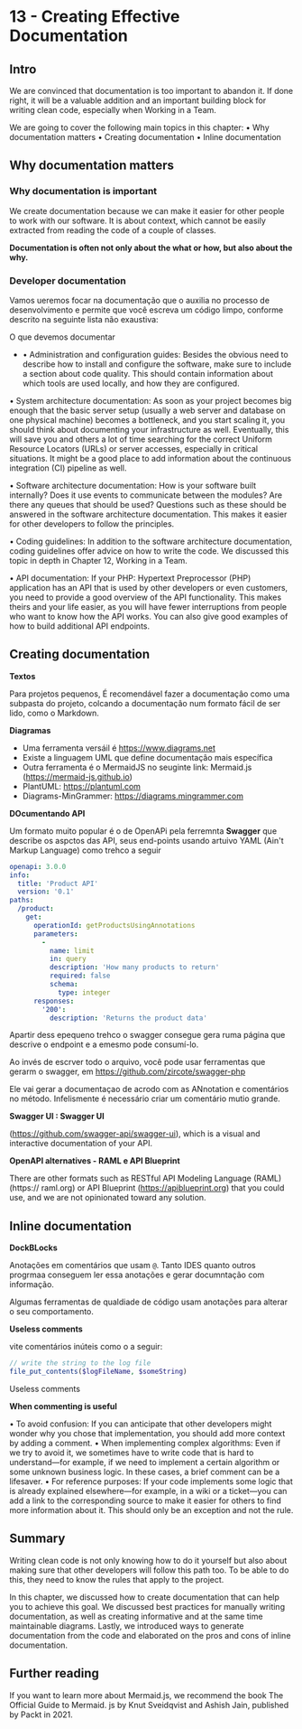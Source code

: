 # 13 - Creating Effective Documentation

## Intro

We are convinced that documentation is too important to abandon it. If done right, it will be a valuable
addition and an important building block for writing clean code, especially when Working in a Team.

We are going to cover the following main topics in this chapter:
•	 Why documentation matters
•	 Creating documentation
•	 Inline documentation

## Why documentation matters

### Why documentation is important

We create documentation because we can make it easier for other people to work with our software.
It is about context, which cannot be easily extracted from reading the code of a couple of classes.

**Documentation is often not only about the what or how, but also about the why.**

### Developer documentation

Vamos ueremos focar na documentação que o auxilia no processo de desenvolvimento e permite que você escreva um código limpo, conforme descrito na seguinte lista não exaustiva:

O que devemos documentar

+ •	 Administration and configuration guides: Besides the obvious need to describe how to install
and configure the software, make sure to include a section about code quality. This should
contain information about which tools are used locally, and how they are configured.

•	 System architecture documentation: As soon as your project becomes big enough that the
basic server setup (usually a web server and database on one physical machine) becomes a
bottleneck, and you start scaling it, you should think about documenting your infrastructure
as well. Eventually, this will save you and others a lot of time searching for the correct Uniform
Resource Locators (URLs) or server accesses, especially in critical situations. It might be a
good place to add information about the continuous integration (CI) pipeline as well.

•	 Software architecture documentation: How is your software built internally? Does it use events
to communicate between the modules? Are there any queues that should be used? Questions
such as these should be answered in the software architecture documentation. This makes it
easier for other developers to follow the principles.

•	 Coding guidelines: In addition to the software architecture documentation, coding guidelines
offer advice on how to write the code. We discussed this topic in depth in Chapter 12, Working
in a Team.

•	 API documentation: If your PHP: Hypertext Preprocessor (PHP) application has an API
that is used by other developers or even customers, you need to provide a good overview of the
API functionality. This makes theirs and your life easier, as you will have fewer interruptions
from people who want to know how the API works. You can also give good examples of how
to build additional API endpoints.

## Creating documentation

**Textos**

Para projetos pequenos, É recomendável fazer a documentaçâo como uma subpasta do projeto, colcando a documentaçâo num formato fácil de ser lido, como o Markdown. 

**Diagramas**

+ Uma ferramenta versáil é https://www.diagrams.net
+ Existe a linguagem UML que define documentaçâo mais específica
+ Outra ferramenta é o MermaidJS no seuginte link: Mermaid.js (https://mermaid-js.github.io)
+ PlantUML: https://plantuml.com
+ Diagrams-MinGrammer: https://diagrams.mingrammer.com

**DOcumentando API**

Um formato muito popular é o de OpenAPi pela ferremnta **Swagger** que describe os aspctos das API, seus end-points usando artuivo YAML (Ain't Markup Language) como  trehco a seguir

````yaml
openapi: 3.0.0
info:
  title: 'Product API'
  version: '0.1'
paths:
  /product:
    get:
      operationId: getProductsUsingAnnotations
      parameters:
        -
          name: limit
          in: query
          description: 'How many products to return'
          required: false
          schema:
            type: integer
      responses:
        '200':
          description: 'Returns the product data'
````

Apartir dess epequeno trehco o swagger consegue gera ruma página que descrive o endpoint e a emesmo pode consumí-lo.

Ao invés de escrver todo o arquivo, você pode usar ferramentas que gerarm o swagger, em  https://github.com/zircote/swagger-php

Ele vai gerar a documentaçao de acrodo com as ANnotation e comentários no método. Infelismente é necessário criar um comentário mutio grande.

**Swagger UI : Swagger UI**

(https://github.com/swagger-api/swagger-ui), which is a visual and interactive
documentation of your API.

**OpenAPI alternatives - RAML e API Blueprint**

There are other formats such as RESTful API Modeling Language (RAML) (https://
raml.org) or API Blueprint (https://apiblueprint.org) that you could use, and
we are not opinionated toward any solution.

## Inline documentation

**DockBLocks**

Anotações em comentários que usam `@`. Tanto IDES quanto outros progrmaa conseguem ler essa anotações e gerar documntação com informação.

Algumas ferramentas de qualdiade de código usam anotações para alterar o seu comportamento.

**Useless comments**

vite comentários inúteis como o a seguir:

````php
// write the string to the log file
file_put_contents($logFileName, $someString)
````
Useless comments

**When commenting is useful**

•	 To avoid confusion: If you can anticipate that other developers might wonder why you chose
that implementation, you should add more context by adding a comment.
•	 When implementing complex algorithms: Even if we try to avoid it, we sometimes have to
write code that is hard to understand—for example, if we need to implement a certain algorithm
or some unknown business logic. In these cases, a brief comment can be a lifesaver.
•	 For reference purposes: If your code implements some logic that is already explained
elsewhere—for example, in a wiki or a ticket—you can add a link to the corresponding source
to make it easier for others to find more information about it. This should only be an exception
and not the rule.

## Summary

Writing clean code is not only knowing how to do it yourself but also about making sure that other
developers will follow this path too. To be able to do this, they need to know the rules that apply to
the project.

In this chapter, we discussed how to create documentation that can help you to achieve this goal. We
discussed best practices for manually writing documentation, as well as creating informative and at
the same time maintainable diagrams. Lastly, we introduced ways to generate documentation from
the code and elaborated on the pros and cons of inline documentation.

## Further reading
If you want to learn more about Mermaid.js, we recommend the book The Official Guide to Mermaid.
js by Knut Sveidqvist and Ashish Jain, published by Packt in 2021.


